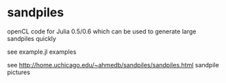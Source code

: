 # sandpiles

openCL code for Julia 0.5/0.6 which can be used to generate large sandpiles quickly

see example.jl examples

see http://home.uchicago.edu/~ahmedb/sandpiles/sandpiles.html sandpile pictures
